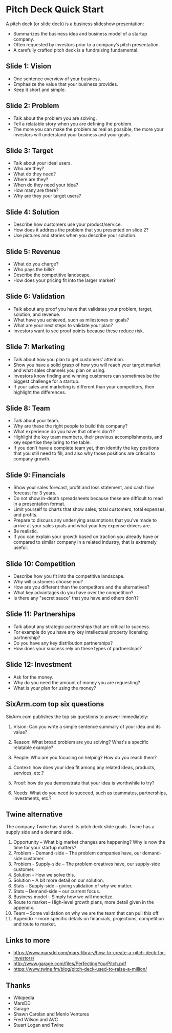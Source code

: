 # Pitch Deck Quick Start


A pitch deck (or slide deck) is a business slideshow presentation:

  * Summarizes the business idea and business model of a startup company. 
  * Often requested by investors prior to a company’s pitch presentation.
  * A carefully crafted pitch deck is a fundraising fundamental.


## Slide 1: Vision

* One sentence overview of your business.
* Emphasize the value that your business provides. 
* Keep it short and simple. 


## Slide 2: Problem

* Talk about the problem you are solving.
* Tell a relatable story when you are defining the problem. 
* The more you can make the problem as real as possible, the more your investors will understand your business and your goals.


## Slide 3: Target

* Talk about your ideal users.
* Who are they?
* What do they need?
* Where are they?
* When do they need your idea?
* How many are there?
* Why are they your target users?


## Slide 4: Solution

* Describe how customers use your product/service.
* How does it address the problem that you presented on slide 2?
* Use pictures and stories when you describe your solution. 


## Slide 5: Revenue

* What do you charge?
* Who pays the bills?
* Describe the competitive landscape.
* How does your pricing fit into the larger market?


## Slide 6: Validation

* Talk about any proof you have that validates your problem, target, solution, and revenue.
* What have you achieved, such as milestones or goals?
* What are your next steps to validate your plan?
* Investors want to see proof points because these reduce risk. 


## Slide 7: Marketing

* Talk about how you plan to get customers’ attention.
* Show you have a solid grasp of how you will reach your target market and what sales channels you plan on using.
* Investors know finding and winning customers can sometimes be the biggest challenge for a startup.
* If your sales and marketing is different than your competitors, then highlight the differences.


## Slide 8: Team

* Talk about your team.
* Why are these the right people to build this company?
* What experience do you have that others don’t? 
* Highlight the key team members, their previous accomplishments, and key expertise they bring to the table.
* If you don’t have a complete team yet, then identify the key positions that you still need to fill, and also why those positions are critical to company growth.


## Slide 9: Financials

* Show your sales forecast, profit and loss statement, and cash flow forecast for 3 years.
* Do not show in-depth spreadsheets because these are difficult to read in a presentation format. 
* Limit yourself to charts that show sales, total customers, total expenses, and profits.
* Prepare to discuss any underlying assumptions that you’ve made to arrive at your sales goals and what your key expense drivers are.
* Be realistic. 
* If you can explain your growth based on traction you already have or compared to similar company in a related industry, that is extremely useful.


## Slide 10: Competition

* Describe how you fit into the competitive landscape.
* Why will customers choose you?
* How are you different than the competitors and the alternatives?
* What key advantages do you have over the competition?
* Is there any "secret sauce" that you have and others don’t?


## Slide 11: Partnerships

* Talk about any strategic partnerships that are critical to success. 
* For example do you have any key intellectual property licensing partnership?
* Do you have any key distribution partnerships?
* How does your success rely on these types of partnerships?


## Slide 12: Investment

* Ask for the money. 
* Why do you need the amount of money you are requesting?
* What is your plan for using the money?


## SixArm.com top six questions

SixArm.com publishes the top six questions to answer immediately:

1. Vision: Can you write a simple sentence summary of your idea and its value?

2. Reason: What broad problem are you solving? What's a specific relatable example?

3. People: Who are you focusing on helping? How do you reach them?

4. Context: how does your idea fit among any related ideas, products, services, etc.?

5. Proof: how do you demonstrate that your idea is worthwhile to try?

6. Needs: What do you need to succeed, such as teammates, partnerships, investments, etc.?


## Twine alternative

The company Twine has shared its pitch deck slide goals. Twine has a supply side and a demand side.

1. Opportunity – What big market changes are happening? Why is now the time for your startup matters?
2. Problem - Demand-side – The problem companies have, our demand-side customer.
3. Problem - Supply-side – The problem creatives have, our supply-side customer.
4. Solution – How we solve this.
5. Solution – A bit more detail on our solution.
6. Stats – Supply-side – giving validation of why we matter.
7. Stats – Demand-side – our current focus.
8. Business model – Simply how we will monetize.
9. Route to market – High-level growth plans, more detail given in the appendix.
10. Team – Some validation on why we are the team that can pull this off.
11. Appendix – more specific details on financials, projections, competition and route to market.


## Links to more

* https://www.marsdd.com/mars-library/how-to-create-a-pitch-deck-for-investors/
* http://www.garage.com/files/PerfectingYourPitch.pdf
* https://www.twine.fm/blog/pitch-deck-used-to-raise-a-million/

## Thanks

* Wikipedia
* MarsDD
* Garage
* Shawn Carolan and Menlo Ventures
* Fred Wilson and AVC
* Stuart Logan and Twine
